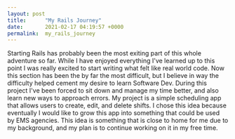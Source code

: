 ```yaml
---
layout: post
title:      "My Rails Journey"
date:       2021-02-17 04:19:57 +0000
permalink:  my_rails_journey
---
```



Starting Rails has probably been the most exiting part of this whole adventure so far. While I have enjoyed everything I've learned up to this point I was really excited to start writing what felt like real world code. Now this section has been the by far the most difficult, but I believe in way the difficulty helped cement my desire to learn Software Dev. During this project I've been forced to sit down and manage my time better, and also learn new ways to approach errors. My project is a simple scheduling app that allows users to create, edit, and delete shifts. I chose this idea because eventually I would like to grow this app into something that could be used by EMS agencies. This idea is something that is close to home for me due to my background, and my plan is to continue working on it in my free time.

